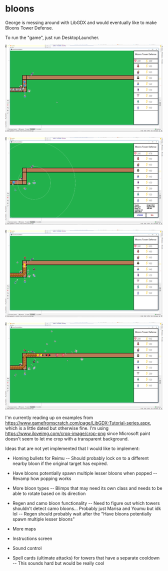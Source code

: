 # bloons
George is messing around with LibGDX and would eventually like to make Bloons Tower Defense.

To run the "game", just run DesktopLauncher.

![](sample1.png)

![](sample2.png)

![](sample3.png)

![](bloonsTouhouDefenseCut.gif)

I'm currently reading up on examples from https://www.gamefromscratch.com/page/LibGDX-Tutorial-series.aspx, which is a little dated but otherwise fine.
I'm using https://www.iloveimg.com/crop-image/crop-png since Microsoft paint doesn't seem to let me crop with a transparent background.

Ideas that are not yet implemented that I would like to implement:

- Homing bullets for Reimu
-- Should probably lock on to a different nearby bloon if the original target has expired.

- Have bloons potentially spawn multiple lesser bloons when popped
-- Revamp how popping works

- More bloon types
-- Blimps that may need its own class and needs to be able to rotate based on its direction

- Regen and camo bloon functionality
-- Need to figure out which towers shouldn't detect camo bloons... Probably just Marisa and Youmu but idk lol
-- Regen should probably wait after the "Have bloons potentially spawn multiple lesser bloons"

- More maps

- Instructions screen

- Sound control

- Spell cards (ultimate attacks) for towers that have a separate cooldown
-- This sounds hard but would be really cool